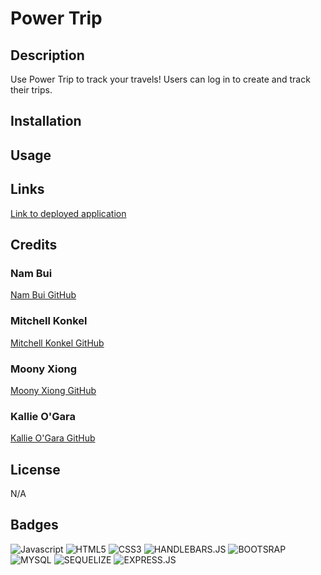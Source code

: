 # Power Trip

## Description
Use Power Trip to track your travels! Users can log in to create and track their trips.

## Installation

## Usage

## Links
[Link to deployed application](https://power-trip.herokuapp.com/)

## Credits
### Nam Bui
[Nam Bui GitHub](https://github.com/nambui17)
### Mitchell Konkel
[Mitchell Konkel GitHub](https://github.com/mjkonkel)
### Moony Xiong
[Moony Xiong GitHub](https://github.com/mxiong22)
### Kallie O'Gara
[Kallie O'Gara GitHub](https://github.com/kallieog)

## License

N/A

## Badges
![Javascript](https://img.shields.io/badge/JavaScript-323330?style=for-the-badge&logo=javascript&logoColor=F7DF1E)
![HTML5](https://img.shields.io/badge/HTML5-E34F26?style=for-the-badge&logo=html5&logoColor=white)
![CSS3](https://img.shields.io/badge/CSS3-1572B6?style=for-the-badge&logo=css3&logoColor=white)
![HANDLEBARS.JS](https://img.shields.io/badge/Handlebars.js-000000.svg?style=for-the-badge&logo=handlebarsdotjs&logoColor=white)
![BOOTSRAP](https://img.shields.io/badge/Bootstrap-7952B3.svg?style=for-the-badge&logo=Bootstrap&logoColor=white)
![MYSQL](https://img.shields.io/badge/MySQL-4479A1.svg?style=for-the-badge&logo=MySQL&logoColor=white)
![SEQUELIZE](https://img.shields.io/badge/Sequelize-52B0E7.svg?style=for-the-badge&logo=Sequelize&logoColor=white)
![EXPRESS.JS](https://img.shields.io/badge/Express.js-000000?style=for-the-badge&logo=express&logoColor=white)
